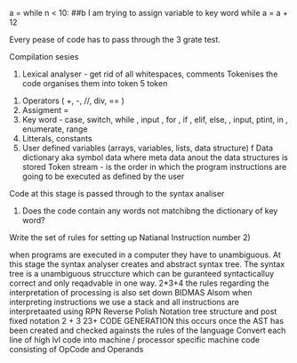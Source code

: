a = while n < 10: ##b I am trying to assign variable to key word while
  a = a + 12 

Every pease of code has to pass through the 3 grate test.

Compilation sesies 
1) Lexical analyser - get rid of all whitespaces, comments 
Tokenises the code organises them into token 
5 token 
1. Operators ( +, -, //, div,  == ) 
2. Assigment =
3. Key word - case, switch, while , input , for , if , elif, else, , input, ptint, in , enumerate, range
4. Litterals, constants 
5. User defined variables (arrays, variables, lists, data structure) f
Data dictionary aka symbol data where meta data anout the data structures is stored
Token stream - is the order in which the program instructions are going to be executed as defined by the user

Code at this stage is passed through to the syntax analiser
1) Does the code contain any words not matchibng the dictionary of key word? 

Write the set of rules for setting up Natianal Instruction number 
<letter><letter><digit><digit><digit><digit><letter> 
2)
  
  when programs  are executed in a computer they have to unambiguous. At this stage the syntax analyser creates and abstract syntax tree. The syntax tree is a 
  unambiguous struccture which can be guranteed syntacticalluy correct and only reqadvable in one way.
  2*3+4 
  the rules regarding the interpretation of processing is also set down 
  BIDMAS 
  Alsom when interpreting instructions we use a stack and all instructions are interpretaated using RPN Reverse Polish Notation tree structure and post fixed 
  notation 
2 + 3
23+ 
CODE GENERATION this occurs once the AST has been created and checked againsts the rules of the language 
  Convert each line of high lvl code into machine / processor specific machine code consisting of OpCode and Operands 
  
  
  
  
  
  
  
  
  
  
  
  
